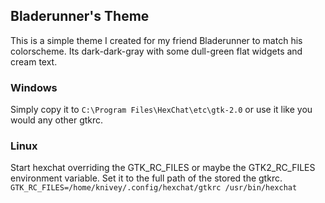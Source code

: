 ## Bladerunner's Theme

This is a simple theme I created for my friend Bladerunner to match his colorscheme.
Its dark-dark-gray with some dull-green flat widgets and cream text.

### Windows

Simply copy it to ```C:\Program Files\HexChat\etc\gtk-2.0``` or use it like you would any other gtkrc.

### Linux

Start hexchat overriding the GTK_RC_FILES or maybe the GTK2_RC_FILES environment variable.
Set it to the full path of the stored the gtkrc.
```GTK_RC_FILES=/home/knivey/.config/hexchat/gtkrc /usr/bin/hexchat```